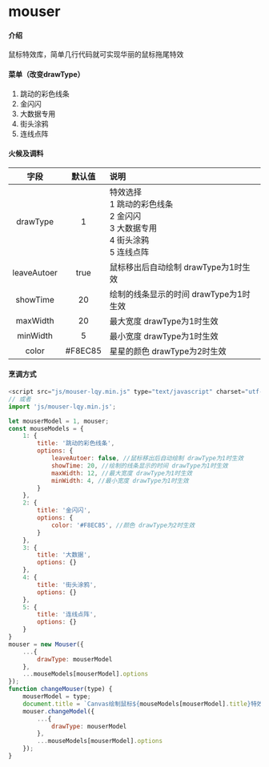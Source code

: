 # mouser

#### 介绍
鼠标特效库，简单几行代码就可实现华丽的鼠标拖尾特效

#### 菜单（改变drawType）
1. 跳动的彩色线条
2. 金闪闪
3. 大数据专用
4. 街头涂鸦
5. 连线点阵

#### 火候及调料
| 字段 | 默认值 | 说明 |
|:---:|:---:|:---|
| drawType | 1 | 特效选择<br>1 跳动的彩色线条<br>2 金闪闪<br>3 大数据专用<br>4 街头涂鸦<br>5 连线点阵 |
| leaveAutoer | true | 鼠标移出后自动绘制 drawType为1时生效 |
| showTime | 20 | 绘制的线条显示的时间 drawType为1时生效 |
| maxWidth | 20 | 最大宽度 drawType为1时生效 |
| minWidth | 5 | 最小宽度 drawType为1时生效 |
| color | #F8EC85 | 星星的颜色 drawType为2时生效 |

#### 烹调方式
```js
<script src="js/mouser-lqy.min.js" type="text/javascript" charset="utf-8"></script>
// 或者
import 'js/mouser-lqy.min.js';

let mouserModel = 1, mouser;
const mouseModels = {
    1: {
        title: '跳动的彩色线条',
        options: {
            leaveAutoer: false, //鼠标移出后自动绘制 drawType为1时生效
            showTime: 20, //绘制的线条显示的时间 drawType为1时生效
            maxWidth: 12, //最大宽度 drawType为1时生效
            minWidth: 4, //最小宽度 drawType为1时生效
        }
    },
    2: {
        title: '金闪闪',
        options: {
            color: '#F8EC85', //颜色 drawType为2时生效
        }
    },
    3: {
        title: '大数据',
        options: {}
    },
    4: {
        title: '街头涂鸦',
        options: {}
    },
    5: {
        title: '连线点阵',
        options: {}
    }
}
mouser = new Mouser({
    ...{
        drawType: mouserModel
    },
    ...mouseModels[mouserModel].options
});
function changeMouser(type) {
    mouserModel = type;
    document.title = `Canvas绘制鼠标${mouseModels[mouserModel].title}特效`;
    mouser.changeModel({
        ...{
            drawType: mouserModel
        },
        ...mouseModels[mouserModel].options
    });
}
```

